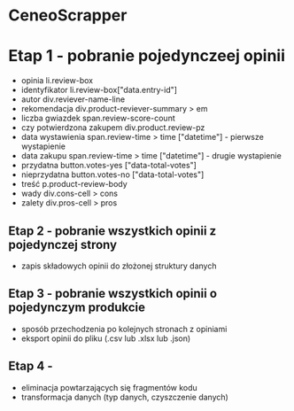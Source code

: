 
# CeneoScrapper
# Etap 1 - pobranie pojedynczeej opinii 
- opinia li.review-box
- identyfikator li.review-box["data.entry-id"]
- autor div.reviever-name-line
- rekomendacja div.product-reviever-summary > em
- liczba gwiazdek span.review-score-count
- czy potwierdzona zakupem div.product.review-pz
- data wystawienia span.review-time > time
["datetime"] - pierwsze wystapienie
- data zakupu span.review-time > time
["datetime"] - drugie wystapienie
- przydatna button.votes-yes ["data-total-votes"]
- nieprzydatna button.votes-no ["data-total-votes"]
- treść p.product-review-body
- wady div.cons-cell > cons
- zalety div.pros-cell > pros
## Etap 2 - pobranie wszystkich opinii z pojedynczej strony
- zapis składowych opinii do złożonej struktury danych
## Etap 3 - pobranie wszystkich opinii o pojedynczym produkcie
- sposób przechodzenia po kolejnych stronach z opiniami
- eksport opinii do pliku (.csv lub .xlsx lub .json)
## Etap 4 -  
- eliminacja powtarzających się fragmentów kodu 
- transformacja danych (typ danych, czyszczenie danych)
